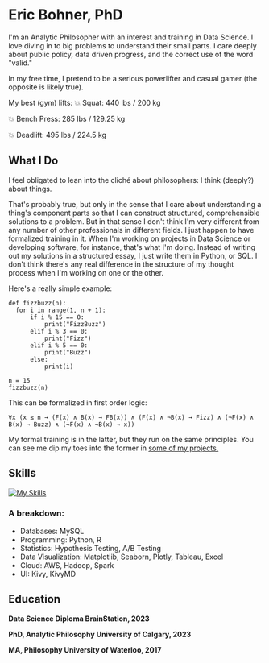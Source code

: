 # Eric Bohner, PhD

I'm an Analytic Philosopher with an interest and training in Data Science.  I love diving in to big problems to understand their small parts.  I care deeply about public policy, data driven progress, and the correct use of the word "valid."  

In my free time, I pretend to be a serious powerlifter and casual gamer (the opposite is likely true).

My best (gym) lifts:
💥 Squat: 440 lbs / 200 kg

💥 Bench Press: 285 lbs / 129.25 kg

💥 Deadlift: 495 lbs / 224.5 kg

## What I Do
I feel obligated to lean into the cliché about philosophers: I think (deeply?) about things.

That's probably true, but only in the sense that I care about understanding a thing's component parts so that I can construct structured, comprehensible solutions to a problem.  But in that sense I don't think I'm very different from any number of other professionals in different fields.  I just happen to have formalized training in it.  When I'm working on projects in Data Science or developing software, for instance, that's what I'm doing.  Instead of writing out my solutions in a structured essay, I just write them in Python, or SQL.  I don't think there's any real difference in the structure of my thought process when I'm working on one or the other.

Here's a really simple example:

    def fizzbuzz(n):
      for i in range(1, n + 1):
          if i % 15 == 0:
              print("FizzBuzz")
          elif i % 3 == 0:
              print("Fizz")
          elif i % 5 == 0:
              print("Buzz")
          else:
              print(i)

    n = 15
    fizzbuzz(n)

This can be formalized in first order logic:

    ∀x (x ≤ n → (F(x) ∧ B(x) → FB(x)) ∧ (F(x) ∧ ¬B(x) → Fizz) ∧ (¬F(x) ∧ B(x) → Buzz) ∧ (¬F(x) ∧ ¬B(x) → x))

My formal training is in the latter, but they run on the same principles.  You can see me dip my toes into the former in <a href='https://github.com/ericbohner/Capstone'>some of my projects.</a>


## Skills

[![My Skills](https://skillicons.dev/icons?i=py,pytorch,r,mysql,postgres,latex,git,flask,bash,aws)](https://skillicons.dev)

### A breakdown:
- Databases: MySQL
- Programming: Python, R
- Statistics: Hypothesis Testing, A/B Testing
- Data Visualization: Matplotlib, Seaborn, Plotly, Tableau, Excel
- Cloud: AWS, Hadoop, Spark
- UI: Kivy, KivyMD

## Education

<b>Data Science Diploma<b> BrainStation, 2023

<b>PhD, Analytic Philosophy</b>
University of Calgary,
2023

<b>MA, Philosophy<b>
University of Waterloo,
2017
